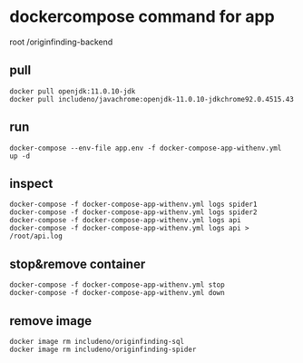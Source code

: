 # dockercompose command for app

root /originfinding-backend

## pull
```
docker pull openjdk:11.0.10-jdk
docker pull includeno/javachrome:openjdk-11.0.10-jdkchrome92.0.4515.43
```

## run
```
docker-compose --env-file app.env -f docker-compose-app-withenv.yml  up -d
```

## inspect
```
docker-compose -f docker-compose-app-withenv.yml logs spider1
docker-compose -f docker-compose-app-withenv.yml logs spider2
docker-compose -f docker-compose-app-withenv.yml logs api
docker-compose -f docker-compose-app-withenv.yml logs api > /root/api.log
```

## stop&remove container
```
docker-compose -f docker-compose-app-withenv.yml stop
docker-compose -f docker-compose-app-withenv.yml down
```

## remove image
```
docker image rm includeno/originfinding-sql
docker image rm includeno/originfinding-spider
```